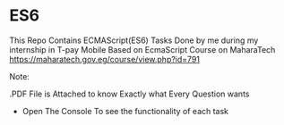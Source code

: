 # ES6
This Repo Contains ECMAScript(ES6) Tasks Done by me during my internship in T-pay Mobile Based on EcmaScript Course on MaharaTech https://maharatech.gov.eg/course/view.php?id=791

Note:

 .PDF File is Attached to know Exactly what Every Question wants 
- Open The Console To see the functionality of each task 
